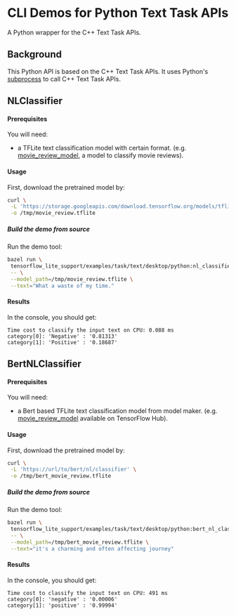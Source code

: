 # CLI Demos for Python Text Task APIs

A Python wrapper for the C++ Text Task APIs.

## Background

This Python API is based on the C++ Text Task APIs. It uses Python's
[subprocess](https://docs.python.org/3/library/subprocess.html) to call C++ Text
Task APIs.

## NLClassifier

#### Prerequisites

You will need:

*   a TFLite text classification model with certain format. (e.g.
    [movie_review_model][1], a model to classify movie reviews).

#### Usage

First, download the pretrained model by:

```bash
curl \
 -L 'https://storage.googleapis.com/download.tensorflow.org/models/tflite/text_classification/text_classification_v2.tflite' \
 -o /tmp/movie_review.tflite
```

##### Build the demo from source

Run the demo tool:

```bash
bazel run \
 tensorflow_lite_support/examples/task/text/desktop/python:nl_classifier_demo \
 -- \
 --model_path=/tmp/movie_review.tflite \
 --text="What a waste of my time."
```

#### Results

In the console, you should get:

```
Time cost to classify the input text on CPU: 0.088 ms
category[0]: 'Negative' : '0.81313'
category[1]: 'Positive' : '0.18687'
```

## BertNLClassifier

#### Prerequisites

You will need:

*   a Bert based TFLite text classification model from model maker. (e.g.
    [movie_review_model][3] available on TensorFlow Hub).

#### Usage

First, download the pretrained model by:

```bash
curl \
 -L 'https://url/to/bert/nl/classifier' \
 -o /tmp/bert_movie_review.tflite
```

##### Build the demo from source

Run the demo tool:

```bash
bazel run \
 tensorflow_lite_support/examples/task/text/desktop/python:bert_nl_classifier_demo \
 -- \
 --model_path=/tmp/bert_movie_review.tflite \
 --text="it's a charming and often affecting journey"
```

#### Results

In the console, you should get:

```
Time cost to classify the input text on CPU: 491 ms
category[0]: 'negative' : '0.00006'
category[1]: 'positive' : '0.99994'
```

[1]: https://www.tensorflow.org/lite/models/text_classification/overview
[2]: https://github.com/tensorflow/tflite-support/blob/fe8b69002f5416900285dc69e2baa078c91bd994/tensorflow_lite_support/cc/task/text/nlclassifier/nl_classifier.h#L55
[3]: http://bert/nl/classifier/model
